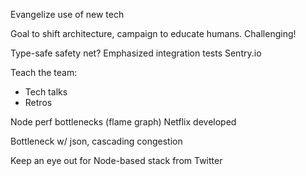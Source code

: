 Evangelize use of new tech

Goal to shift architecture, campaign to educate humans. Challenging!

Type-safe safety net?
Emphasized integration tests
    Sentry.io

Teach the team:
- Tech talks
- Retros

Node perf bottlenecks (flame graph)
Netflix developed

Bottleneck w/ json, cascading congestion

Keep an eye out for Node-based stack from Twitter